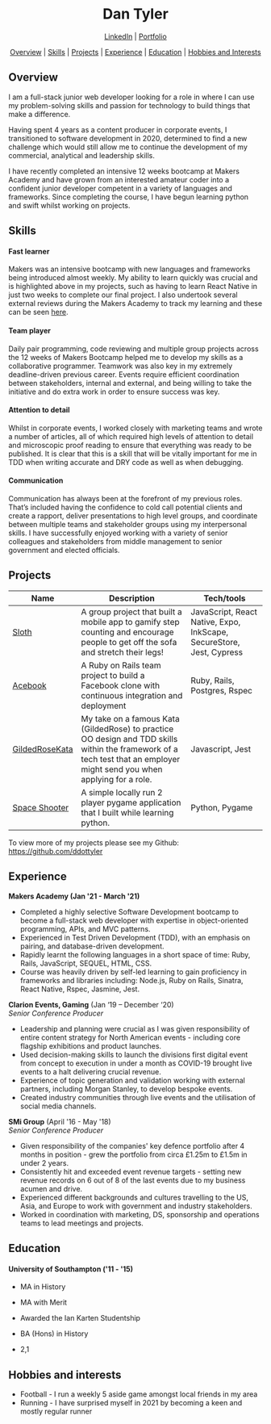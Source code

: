 <h1 align="center">Dan Tyler</h1>

<div align="center">

[LinkedIn](https://www.linkedin.com/in/dan-tyler-97296990/) | [Portfolio](https://ddottyler.github.io/portfolio-react)

[Overview](#overview) | [Skills](#skills) | [Projects](#projects) | [Experience](#experience) | [Education](#education) | [Hobbies and Interests](#hobbies-and-interests) 

</div>

## Overview

I am a full-stack junior web developer looking for a role in where I can use my problem-solving skills and passion for technology to build things that make a difference.

Having spent 4 years as a content producer in corporate events, I transitioned to software development in 2020, determined to find a new challenge which would still allow me to continue the development of my commercial, analytical and leadership skills.

I have recently completed an intensive 12 weeks bootcamp at Makers Academy and have grown from an interested amateur coder into a confident junior developer competent in a variety of languages and frameworks. Since completing the course, I have begun learning python and swift whilst working on projects.

## Skills

#### Fast learner

Makers was an intensive bootcamp with new languages and frameworks being introduced almost weekly. My ability to learn quickly was crucial and is highlighted above in my projects, such as having to learn React Native in just two weeks to complete our final project. I also undertook several external reviews during the Makers Academy to track my learning and these can be seen [here](https://drive.google.com/drive/folders/1YCXU7qQ-00xYIjbRS3MYh2gvCsNX4QDP).

#### Team player

Daily pair programming, code reviewing and multiple group projects across the 12 weeks of Makers Bootcamp helped me to develop my skills as a collaborative programmer. Teamwork was also key in my extremely deadline-driven previous career. Events require efficient coordination between stakeholders, internal and external, and being willing to take the initiative and do extra work in order to ensure success was key. 

#### Attention to detail

Whilst in corporate events, I worked closely with marketing teams and wrote a number of articles, all of which required high levels of attention to detail and microscopic proof reading to ensure that everything was ready to be published. It is clear that this is a skill that will be vitally important for me in TDD when writing accurate and DRY code as well as when debugging.

#### Communication 

Communication has always been at the forefront of my previous roles. That’s included having the confidence to cold call potential clients and create a rapport, deliver presentations to high level groups, and coordinate between multiple teams and stakeholder groups using my interpersonal skills. I have successfully enjoyed working with a variety of senior colleagues and stakeholders from middle management to senior government and elected officials.

## Projects

| Name                                                                       | Description                                                                                                                                                              | Tech/tools                                            |
| -------------------------------------------------------------------------- | ------------------------------------------------------------------------------------------------------------------------------------------------------------------------ | ----------------------------------------------------- |
| [Sloth](https://github.com/ddottyler/Sloth-makers-group-project)           | A group project that built a mobile app to gamify step counting and encourage people to get off the sofa and stretch their legs!                                         | JavaScript, React Native, Expo, InkScape, SecureStore, Jest, Cypress | 
| [Acebook](https://github.com/ddottyler/acebook-makers-group-project)       | A Ruby on Rails team project to build a Facebook clone with continuous integration and deployment                                                                        | Ruby, Rails, Postgres, Rspec                                 |
| [GildedRoseKata](https://github.com/ddottyler/GildedRose-Refactoring-Kata) | My take on a famous Kata (GildedRose) to practice OO design and TDD skills within the framework of a tech test that an employer might send you when applying for a role. | Javascript, Jest                                           |
| [Space Shooter](https://github.com/ddottyler/Pygame-space-shooter) | A simple locally run 2 player pygame application that I built while learning python. | Python, Pygame |


To view more of my projects please see my Github: https://github.com/ddottyler

## Experience

**Makers Academy (Jan '21 - March '21)**

- Completed a highly selective Software Development bootcamp to become a full-stack web developer with expertise in object-oriented programming, APIs, and MVC patterns. 
- Experienced in Test Driven Development (TDD), with an emphasis on pairing, and database-driven development. 
- Rapidly learnt the following languages in a short space of time: Ruby, Rails, JavaScript, SEQUEL, HTML, CSS. 
- Course was heavily driven by self-led learning to gain proficiency in frameworks and libraries including: Node.js, Ruby on Rails, Sinatra, React Native, Rspec, Jasmine, Jest. 

**Clarion Events, Gaming** (Jan ‘19 – December ‘20)  
_Senior Conference Producer_

- Leadership and planning were crucial as I was given responsibility of entire content strategy for North American events - including core flagship exhibitions and product launches.
- Used decision-making skills to launch the divisions first digital event from concept to execution in under a month as COVID-19 brought live events to a halt delivering crucial revenue. 
- Experience of topic generation and validation working with external partners, including Morgan Stanley, to develop bespoke events. 
- Created industry communities through live events and the utilisation of social media channels. 

**SMi Group** (April '16 - May '18)  
_Senior Conference Producer_

- Given responsibility of the companies' key defence portfolio after 4 months in position - grew the portfolio from circa £1.25m to £1.5m in under 2 years.
- Consistently hit and exceeded event revenue targets - setting new revenue records on 6 out of 8 of the last events due to my business acumen and drive. 
- Experienced different backgrounds and cultures travelling to the US, Asia, and Europe to work with government and industry stakeholders.
- Worked in coordination with marketing, DS, sponsorship and operations teams to lead meetings and projects.

## Education

#### University of Southampton ('11 - '15)

- MA in History
- MA with Merit
- Awarded the Ian Karten Studentship

- BA (Hons) in History
- 2,1

## Hobbies and interests

- Football - I run a weekly 5 aside game amongst local friends in my area
- Running - I have surprised myself in 2021 by becoming a keen and mostly regular runner

